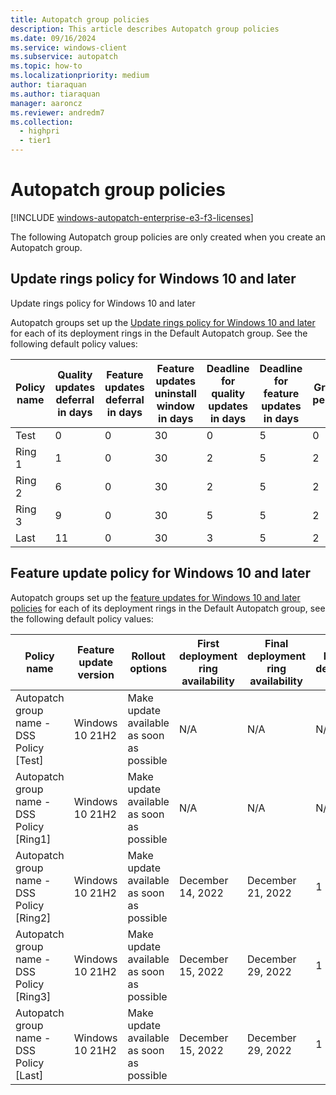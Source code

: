 ```yaml
---
title: Autopatch group policies
description: This article describes Autopatch group policies
ms.date: 09/16/2024
ms.service: windows-client
ms.subservice: autopatch
ms.topic: how-to
ms.localizationpriority: medium
author: tiaraquan
ms.author: tiaraquan
manager: aaroncz
ms.reviewer: andredm7
ms.collection:
  - highpri
  - tier1
---
```


# Autopatch group policies

[!INCLUDE [windows-autopatch-enterprise-e3-f3-licenses](../includes/windows-autopatch-enterprise-e3-f3-licenses.md)]

The following Autopatch group policies are only created when you create an Autopatch group.

## Update rings policy for Windows 10 and later

Update rings policy for Windows 10 and later

Autopatch groups set up the [Update rings policy for Windows 10 and later](/mem/intune/protect/windows-10-update-rings) for each of its deployment rings in the Default Autopatch group. See the following default policy values:

| Policy name | Quality updates deferral in days | Feature updates deferral in days | Feature updates uninstall window in days | Deadline for quality updates in days | Deadline for feature updates in days | Grace period | Auto restart before deadline |
| ----- | ----- | ----- | ----- | ----- | ----- | ----- | ----- |
| Test | 0 | 0 | 30 | 0 | 5 | 0 | Yes |
| Ring 1 | 1 | 0 | 30 | 2 | 5 |2 | Yes |
| Ring 2 | 6 | 0 | 30 | 2 | 5 | 2 | Yes |
| Ring 3 | 9 | 0 | 30 | 5 | 5 | 2 | Yes |
| Last | 11 | 0 | 30 | 3 | 5 | 2 | Yes |

## Feature update policy for Windows 10 and later

Autopatch groups set up the [feature updates for Windows 10 and later policies](/mem/intune/protect/windows-10-feature-updates) for each of its deployment rings in the Default Autopatch group, see the following default policy values:

| Policy name |Feature update version | Rollout options | First deployment ring availability | Final deployment ring availability | Day between deployment rings | Support end date |
| ----- | ----- | ----- | ----- | ----- | ----- | ----- |
| Autopatch group name - DSS Policy [Test]| Windows 10 21H2 | Make update available as soon as possible | N/A | N/A | N/A | June 11, 2024 |
| Autopatch group name - DSS Policy [Ring1] | Windows 10 21H2 | Make update available as soon as possible | N/A | N/A | N/A | June 11, 2024 |
| Autopatch group name - DSS Policy [Ring2] | Windows 10 21H2 | Make update available as soon as possible | December 14, 2022 | December 21, 2022 | 1 | June 11, 2024 |
| Autopatch group name - DSS Policy [Ring3] | Windows 10 21H2 | Make update available as soon as possible | December 15, 2022 | December 29, 2022 | 1 | June 11, 2024 |
| Autopatch group name - DSS Policy [Last] | Windows 10 21H2 | Make update available as soon as possible | December 15, 2022 | December 29, 2022 | 1 | June 11, 2024 |

